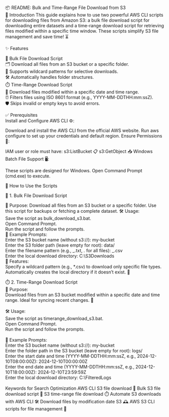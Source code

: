 📦 README: Bulk and Time-Range File Download from S3<br>
🚀 Introduction
This guide explains how to use two powerful AWS CLI scripts for downloading files from Amazon S3: a bulk file download script for downloading entire datasets and a time-range download script for retrieving files modified within a specific time window. These scripts simplify S3 file management and save time! ⏳

✨ Features<br>

📂 Bulk File Download Script<br>
🗂️ Download all files from an S3 bucket or a specific folder.<br>
🎯 Supports wildcard patterns for selective downloads.<br>
🛠️ Automatically handles folder structures.<br>
⏱️ Time-Range Download Script<br>
📅 Download files modified within a specific date and time range.<br>
⏰ Filters files using ISO 8601 format (e.g., YYYY-MM-DDTHH:mm:ssZ).<br>
🛡️ Skips invalid or empty keys to avoid errors.<br>

✅ Prerequisites<br>
Install and Configure AWS CLI ⚙️:<br>

Download and install the AWS CLI from the official AWS website.
Run aws configure to set up your credentials and default region.
Ensure Permissions 🔑:

IAM user or role must have:
s3:ListBucket 📋
s3:GetObject 📥
Windows Batch File Support 🖥️:

These scripts are designed for Windows. Open Command Prompt (cmd.exe) to execute.

📘 How to Use the Scripts

📂 1. Bulk File Download Script

🎯 Purpose:
Download all files from an S3 bucket or a specific folder. Use this script for backups or fetching a complete dataset.
🛠️ Usage:<br>
Save the script as bulk_download_s3.bat.<br>
Open Command Prompt.<br>
Run the script and follow the prompts.<br>
📝 Example Prompts:<br>
		Enter the S3 bucket name (without s3://): my-bucket<br>
		Enter the S3 folder path (leave empty for root): data/<br>
		Enter the filename pattern (e.g., _.txt, _._ for all files): _.csv<br>
		Enter the local download directory: C:\S3Downloads<br>
🔑 Features:<br>
Specify a wildcard pattern (e.g., \*.csv) to download only specific file types.<br>
Automatically creates the local directory if it doesn’t exist. 📂<br>


⏱️ 2. Time-Range Download Script<br>
🎯 Purpose:<br>
Download files from an S3 bucket modified within a specific date and time range. Ideal for syncing recent changes. 🔄<br>
<br>
🛠️ Usage:<br>
Save the script as timerange_download_s3.bat.<br>
Open Command Prompt.<br>
Run the script and follow the prompts.<br>
<br>
📝 Example Prompts:<br>
		Enter the S3 bucket name (without s3://): my-bucket<br>
		Enter the folder path in the S3 bucket (leave empty for root): logs/<br>
		Enter the start date and time (YYYY-MM-DDTHH:mm:ssZ, e.g., 2024-12-10T08:00:00Z): 2024-12-10T00:00:00Z<br>
		Enter the end date and time (YYYY-MM-DDTHH:mm:ssZ, e.g., 2024-12-10T18:00:00Z): 2024-12-10T23:59:59Z<br>
		Enter the local download directory: C:\FilteredLogs<br>
<br>
Keywords for Search Optimization
AWS CLI S3 file download 🚀
Bulk S3 file download script 📂
S3 time-range file download ⏱️
Automate S3 downloads with AWS CLI 🛠️
Download files by modification date S3 🕰️
AWS S3 CLI scripts for file management 🔄
